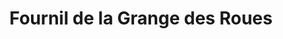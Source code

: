 ---
title: "Fournil de la Grange des Roues"
url: /sorgues/fournil-de-la-grange-des-roues/
shop: boulangerie
---